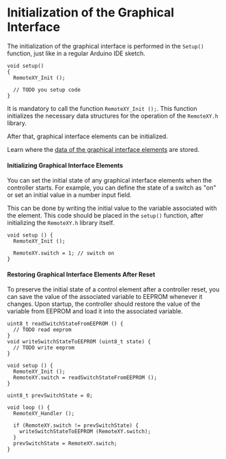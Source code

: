 # Initialization of the Graphical Interface

The initialization of the graphical interface is performed in the `Setup()` function, just like in a regular Arduino IDE sketch.

```
void setup() 
{
  RemoteXY_Init (); 

  // TODO you setup code
}
```

It is mandatory to call the function `RemoteXY_Init ();`. This function initializes the necessary data structures for the operation of the `RemoteXY.h` library.

After that, graphical interface elements can be initialized.

Learn where the [data of the graphical interface elements](/code/structure/en.md) are stored.

#### Initializing Graphical Interface Elements

You can set the initial state of any graphical interface elements when the controller starts. For example, you can define the state of a switch as "on" or set an initial value in a number input field.

This can be done by writing the initial value to the variable associated with the element. This code should be placed in the `setup()` function, after initializing the `RemoteXY.h` library itself.

```
void setup () {
  RemoteXY_Init ();  
  
  RemoteXY.switch = 1; // switch on
}
```

#### Restoring Graphical Interface Elements After Reset

To preserve the initial state of a control element after a controller reset, you can save the value of the associated variable to EEPROM whenever it changes. Upon startup, the controller should restore the value of the variable from EEPROM and load it into the associated variable.

```
uint8_t readSwitchStateFromEEPROM () {
  // TODO read eeprom
}
void writeSwitchStateToEEPROM (uint8_t state) {
  // TODO write eeprom
}

void setup () {
  RemoteXY_Init ();  
  RemoteXY.switch = readSwitchStateFromEEPROM ();
}

uint8_t prevSwitchState = 0;

void loop () {
  RemoteXY_Handler ();
  
  if (RemoteXY.switch != prevSwitchState) {
    writeSwitchStateToEEPROM (RemoteXY.switch);   
  }
  prevSwitchState = RemoteXY.switch;
}
```

